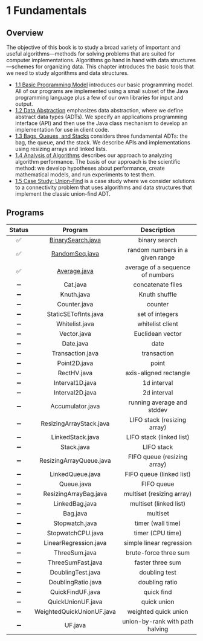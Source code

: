 # 1 Fundamentals

## Overview

The objective of this book is to study a broad variety of important and useful algorithms—methods for solving problems that are suited for computer implementations. Algorithms go hand in hand with data structures—schemes for organizing data. This chapter introduces the basic tools that we need to study algorithms and data structures. 

- [1.1 Basic Programming Model](1.1%20Basic%20Programming%20Model) introduces our basic programming model. All of our programs are implemented using a small subset of the Java programming language plus a few of our own libraries for input and output.
- [1.2 Data Abstraction](1.2%20Data%20Abstraction) emphasizes data abstraction, where we define abstract data types (ADTs). We specify an applications programming interface (API) and then use the Java class mechanism to develop an implementation for use in client code.
- [1.3 Bags, Queues, and Stacks](1.3%20Bags,%20Queues,%20and%20Stacks) considers three fundamental ADTs: the bag, the queue, and the stack. We describe APIs and implementations using resizing arrays and linked lists.
- [1.4 Analysis of Algorithms]() describes our approach to analyzing algorithm performance. The basis of our approach is the scientific method: we develop hypotheses about performance, create mathematical models, and run experiments to test them.
- [1.5 Case Study: Union-Find](1.5%20Union-Find) is a case study where we consider solutions to a connectivity problem that uses algorithms and data structures that implement the classic union-find ADT. 

## Programs

|Status|Program|Description|
|:----:|:-----:|:---------:|
|✅|[BinarySearch.java](1.1%20Basic%20Programming%20Model/BinarySearch.java)|binary search|
|✅|[RandomSeq.java](1.1%20Basic%20Programming%20Model/RandomSeq.java)|random numbers in a given range|
|✅|[Average.java](1.1%20Basic%20Programming%20Model/Average.java)|average of a sequence of numbers|
|➖|Cat.java|concatenate files|
|➖|Knuth.java|Knuth shuffle|
|➖|Counter.java|counter|
|➖|StaticSETofInts.java|set of integers|
|➖|Whitelist.java|whitelist client|
|➖|Vector.java|Euclidean vector|
|➖|Date.java|date|
|➖|Transaction.java|transaction|
|➖|Point2D.java|point|
|➖|RectHV.java|axis-aligned rectangle|
|➖|Interval1D.java|1d interval|
|➖|Interval2D.java|2d interval|
|➖|Accumulator.java|running average and stddev|
|➖|ResizingArrayStack.java|LIFO stack (resizing array)|
|➖|LinkedStack.java|LIFO stack (linked list)|
|➖|Stack.java|LIFO stack|
|➖|ResizingArrayQueue.java|FIFO queue (resizing array)|
|➖|LinkedQueue.java|FIFO queue (linked list)|
|➖|Queue.java|FIFO queue|
|➖|ResizingArrayBag.java|multiset (resizing array)|
|➖|LinkedBag.java|multiset (linked list)|
|➖|Bag.java|multiset|
|➖|Stopwatch.java|timer (wall time)|
|➖|StopwatchCPU.java|timer (CPU time)|
|➖|LinearRegression.java|simple linear regression|
|➖|ThreeSum.java|brute-force three sum|
|➖|ThreeSumFast.java|faster three sum|
|➖|DoublingTest.java|doubling test|
|➖|DoublingRatio.java|doubling ratio|
|➖|QuickFindUF.java|quick find|
|➖|QuickUnionUF.java|quick union|
|➖|WeightedQuickUnionUF.java|weighted quick union|
|➖|UF.java|union-by-rank with path halving|
